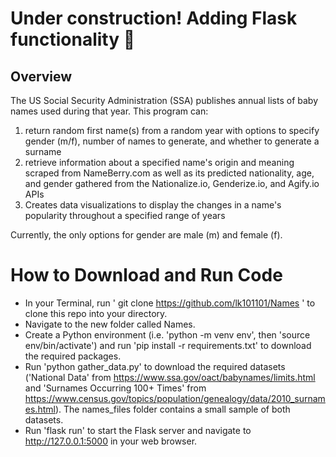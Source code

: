 # Under construction! Adding Flask functionality 🚧

## Overview

The US Social Security Administration (SSA) publishes annual lists of baby names used during that year. This program can:

1. return random first name(s) from a random year with options to specify gender (m/f), number of names to generate, and whether to generate a surname
2. retrieve information about a specified name's origin and meaning scraped from NameBerry.com as well as its predicted nationality, age, and gender gathered from the Nationalize.io, Genderize.io, and Agify.io APIs
3. Creates data visualizations to display the changes in a name's popularity throughout a specified range of years

Currently, the only options for gender are male (m) and female (f).

# How to Download and Run Code

* In your Terminal, run ' git clone https://github.com/lk101101/Names ' to clone this repo into your directory.
* Navigate to the new folder called Names.
* Create a Python environment (i.e. 'python -m venv env', then 'source env/bin/activate') and run 'pip install -r requirements.txt' to download the required packages.
* Run 'python gather_data.py' to download the required datasets ('National Data' from https://www.ssa.gov/oact/babynames/limits.html and 'Surnames Occurring 100+ Times' from https://www.census.gov/topics/population/genealogy/data/2010_surnames.html). The names_files folder contains a small sample of both datasets. 
* Run 'flask run' to start the Flask server and navigate to http://127.0.0.1:5000 in your web browser. 
